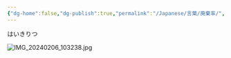 ```yaml
---
{"dg-home":false,"dg-publish":true,"permalink":"/Japanese/言葉/廃棄率/","dgPassFrontmatter":true}
---
```



はいきりつ

![IMG_20240206_103238.jpg](/img/user/resources/%E7%99%BD%E7%86%8A%E3%82%AB%E3%83%95%E3%82%A7/IMG_20240206_103238.jpg)